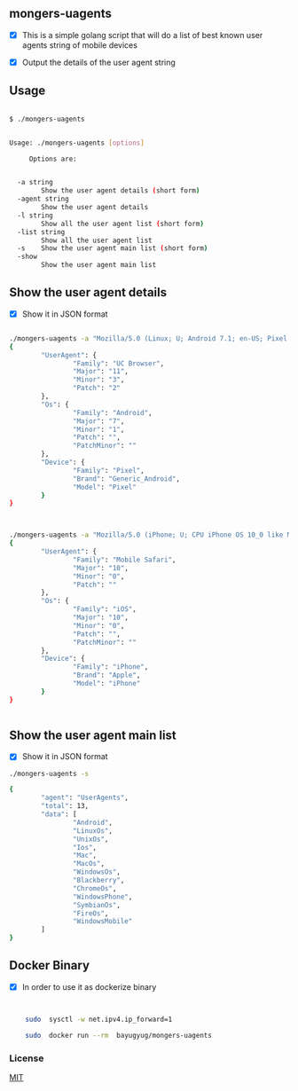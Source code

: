 ## mongers-uagents


- [x] This is a simple golang script that will do a list of best known user agents string of mobile devices


- [x] Output the details of the user agent string



## Usage

```sh

$ ./mongers-uagents


Usage: ./mongers-uagents [options]

     Options are:


  -a string
        Show the user agent details (short form)
  -agent string
        Show the user agent details
  -l string
        Show all the user agent list (short form)
  -list string
        Show all the user agent list
  -s    Show the user agent main list (short form)
  -show
        Show the user agent main list


```

## Show the user agent details

- [x] Show it in JSON format

``` sh

./mongers-uagents -a "Mozilla/5.0 (Linux; U; Android 7.1; en-US; Pixel Build/NDE63H) AppleWebKit/534.30 (KHTML, like Gecko) Version/4.0 UCBrowser/11.3.2.960 U3/0.8.0 Mobile Safari/534.30",
{
        "UserAgent": {
                "Family": "UC Browser",
                "Major": "11",
                "Minor": "3",
                "Patch": "2"
        },
        "Os": {
                "Family": "Android",
                "Major": "7",
                "Minor": "1",
                "Patch": "",
                "PatchMinor": ""
        },
        "Device": {
                "Family": "Pixel",
                "Brand": "Generic_Android",
                "Model": "Pixel"
        }
}



./mongers-uagents -a "Mozilla/5.0 (iPhone; U; CPU iPhone OS 10_0 like Mac OS X; en-us) AppleWebKit/602.1.38 (KHTML, like Gecko) Version/10.0 Mobile/7A341 Safari/602.1",
{
        "UserAgent": {
                "Family": "Mobile Safari",
                "Major": "10",
                "Minor": "0",
                "Patch": ""
        },
        "Os": {
                "Family": "iOS",
                "Major": "10",
                "Minor": "0",
                "Patch": "",
                "PatchMinor": ""
        },
        "Device": {
                "Family": "iPhone",
                "Brand": "Apple",
                "Model": "iPhone"
        }
}



```


## Show the user agent main list

- [x] Show it in JSON format

``` sh
./mongers-uagents -s

{
        "agent": "UserAgents",
        "total": 13,
        "data": [
                "Android",
                "LinuxOs",
                "UnixOs",
                "Ios",
                "Mac",
                "MacOs",
                "WindowsOs",
                "Blackberry",
                "ChromeOs",
                "WindowsPhone",
                "SymbianOs",
                "FireOs",
                "WindowsMobile"
        ]
}


```

## Docker Binary

- [x] In order to  use it as dockerize binary


``` sh


    sudo  sysctl -w net.ipv4.ip_forward=1

    sudo  docker run --rm  bayugyug/mongers-uagents

```


### License

[MIT](https://bayugyug.mit-license.org/)
